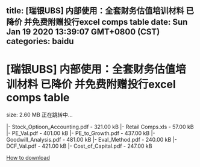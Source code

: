 
title: [瑞银UBS] 内部使用：全套财务估值培训材料 已降价 并免费附赠投行excel comps table
date: Sun Jan 19 2020 13:39:07 GMT+0800 (CST)    
categories: baidu
---

# [瑞银UBS] 内部使用：全套财务估值培训材料 已降价 并免费附赠投行excel comps table
size: 2.60 MB
 正在跳转中...
 
|- Stock_Optioon_Accounting.pdf - 321.00 kB
|- Retail Comps.xls - 57.00 kB
|- PE_Val.pdf - 401.00 kB
|- PE_to_Growth.pdf - 437.00 kB
|- Goodwill_Analysis.pdf - 481.00 kB
|- Eval_Method.pdf - 240.00 kB
|- DCF_Val.pdf - 421.00 kB
|- Cost_of_Capital.pdf - 247.00 kB

[How to download](https://bpcam.bemobtrk.com/go/2ceec3aa-1ca2-46d6-b9ff-aaa5c184517c?jno=2911)